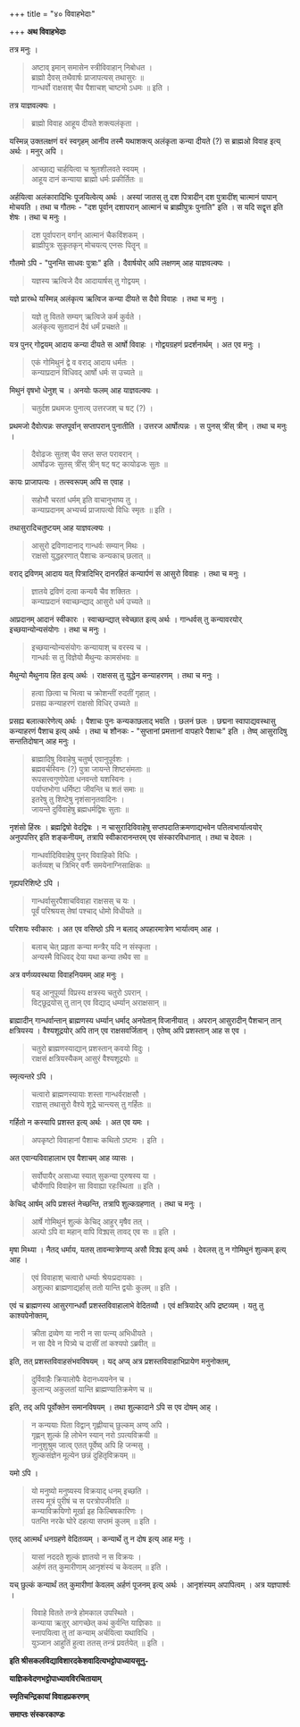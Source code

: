 +++
title = "४० विवाहभेदाः"

+++
**अथ विवाहभेदाः**

तत्र मनुः ।

> अष्टाव् इमान् समासेन स्त्रीविवाहान् निबोधत ।  
> ब्राह्मो दैवस् तथैवार्षः प्राजापत्यस् तथासुरः ॥  
> गान्धर्वो राक्षसश् चैव पैशाचश् चाष्टमो ऽधमः ॥ इति ।

तत्र याज्ञवल्क्यः ।

> ब्राह्मो विवाह आहूय दीयते शक्त्यलंकृता ।

यस्मिन्न् उक्तलक्षणं वरं स्वगृहम् आनीय तस्मै यथाशक्त्य् अलंकृता कन्या दीयते (?) स ब्राह्मओ विवाह इत्य् अर्थः । मनुर् अपि ।

> आच्छाद्य चार्हयित्वा च श्रुतशीलवते स्वयम् ।  
> आहूय दानं कन्याया ब्राह्मो धर्मः प्रकीर्तितः ॥

अर्हयित्वा अलंकारादिभिः पूजयित्वेत्य् अर्थः । अस्यां जातस् तु दश पित्रादीन् दश पुत्रादींश् चात्मानं पापान् मोचयति । तथा च गौतमः -  "दश पूर्वान् दशापरान् आत्मानं च ब्राह्मीपुत्रः पुनाति" इति । स यदि सद्वृत्त इति शेषः । तथा च मनुः ।

> दश पूर्वापरान् वर्गान् आत्मानं चैकविंशकम् ।  
> ब्राह्मीपुत्रः सुकृतकृन् मोचयत्य् एनसः पितॄन् ॥

गौतमो ऽपि -  "पुनन्ति साधवः पुत्राः" इति । दैवार्षयोर् अपि लक्षणम् आह याज्ञवल्क्यः ।

> यज्ञस्य ऋत्विजे दैव आदायार्षस् तु गोद्वयम् ।

यज्ञे प्रारब्धे यस्मिन्न् अलंकृत्य ऋत्विज कन्या दीयते स दैवो विवाहः । तथा च मनुः ।

> यज्ञे तु वितते सम्यग् ऋत्विजे कर्म कुर्वते ।  
> अलंकृत्य सुतादानं दैवं धर्मं प्रचक्षते ॥

यत्र पुनर् गोद्वयम् आदाय कन्या दीयते स आर्षो विवाहः । गोद्वयग्रहणं प्रदर्शनार्थम् । अत एव मनुः ।

> एकं गोमिथुनं द्वे व वराद् आदाय धर्मतः ।  
> कन्याप्रदानं विधिवद् आर्षो धर्मः स उच्यते ॥

मिथुनं वृषभो धेनुश् च । अनयोः फलम् आह याज्ञवल्क्यः ।

> चतुर्दश प्रथमजः पुनात्य् उत्तरजश् च षट् (?) ।

प्रथमजो दैवोत्पन्नः सप्तपूर्वान् सप्तापरान् पुनातीति । उत्तरज आर्षोत्पन्नः । स पुनस् त्रींस् त्रीन् । तथा च मनुः ।

> दैवोढजः सुतश् चैव सप्त सप्त परावरान् ।  
> आर्षोढजः सुतस् त्रींस् त्रीन् षट् षट् कायोढजः सुतः ॥

कायः प्राजापत्यः । तत्स्वरूपम् अपि स एवाह ।

> सहोभौ चरतां धर्मम् इति वाचानुभाष्य तु ।  
> कन्याप्रदानम् अभ्यर्च्य प्राजापत्यो विधिः स्मृतः ॥ इति ।

तथासुरादिचतुष्टयम् आह याज्ञवल्क्यः ।

> आसुरो द्रविणादानाद् गान्धर्वः सम्यान् मिथः ।  
> राक्षसो युद्धहरणात् पैशाचः कन्यकाच् छलात् ॥

वराद् द्रविणम् आदाय यत् पित्रादिभिर् दानरहितं कन्यार्पणं स आसुरो विवाहः । तथा च मनुः ।

> ज्ञातये द्रविणं दत्वा कन्ययै चैव शक्तितः ।  
> कन्याप्रदानं स्वाच्छन्द्याद् आसुरो धर्म उच्यते ॥

आप्रदानम् आदानं स्वीकारः । स्वाच्छन्द्यात् स्वेच्छात इत्य् अर्थः । गान्धर्वस् तु कन्यावरयोर् इच्छयान्योन्यसंयोगः । तथा च मनुः ।

> इच्छयान्योन्यसंयोगः कन्यायाश् च वरस्य च ।  
> गान्धर्वः स तु विज्ञेयो मैथुन्यः कामसंभवः ॥

मैथुन्यो मैथुनाय हित इत्य् अर्थः । राक्षसस् तु युद्धेन कन्याहरणम् । तथा च मनुः ।

> हत्वा छित्वा च भित्वा च क्रोशन्तीं रुदतीं गृहात् ।  
> प्रसह्य कन्याहरणं राक्षसो विधिर् उच्यते ॥

प्रसह्य बलात्कारेणेत्य् अर्थः । पैशाचः पुनः कन्यकाछलाद् भवति । छलनं छलः । छद्मना स्वापाद्यवस्थासु कन्याहरणं पैशाच इत्य् अर्थः । तथा च शौनकः -  "सुप्तानां प्रमत्तानां वापहारे पैशाचः" इति । तेष्व् आसुरादिषु सन्ततिदोषान् आह मनुः ।

> ब्राह्मादिषु विवाहेषु चतुर्ष्व् एवानुपूर्वशः ।  
> ब्रह्मवर्चस्विनः (?) पुत्रा जायन्ते शिष्टसंमताः ॥  
> रूपसत्त्वगुणोपेता धनवन्तो यशस्विनः ।  
> पर्याप्तभोगा धर्मिष्टा जीवन्ति च शतं समाः ॥  
> इतरेषु तु शिष्टेषु नृशंसानृतवादिनः ।  
> जायन्ते दुर्विवाहेषु ब्रह्मधर्मद्विषः सुताः ॥

नृशंसो हिंस्रः । ब्रह्मद्विषो वेदद्विषः । न चासुरादिविवाहेषु सप्तपदातिक्रमणाद्यभवेन पतित्वभार्यात्वयोर् अनुपपत्तिर् इति शङ्कनीयम्, तत्रापि स्वीकारानन्तरम् एव संस्कारविधानात् । तथा च देवलः ।

> गान्धर्वादिविवाहेषु पुनर् विवाहिको विधिः ।  
> कर्तव्यश् च त्रिभिर् वर्णैः समयेनाग्निसाक्षिकः ॥

गृह्यपरिशिष्टे ऽपि ।

> गान्धर्वासुरपैशाचविवाहा राक्षसस् च यः ।  
> पूर्वं परिश्रयस् तेषां पश्चाद् धोमो विधीयते ॥

परिशयः स्वीकारः । अत एव वसिष्ठो ऽपि न बलाद् अपहारमात्रेण भार्यात्वम् आह ।

> बलाच् चेत् प्रहृता कन्या मन्त्रैर् यदि न संस्कृता ।  
> अन्यस्मै विधिवद् देया यथा कन्या तथैव सा ॥

अत्र वर्णव्यवस्थया विवाहनियमम् आह मनुः ।

> षड् आनुपूर्व्या विप्रस्य क्षत्रस्य चतुरो ऽपरान् ।  
> विट्छूद्रयोस् तु तान् एव विद्याद् धर्म्यान् अराक्षसान् ॥

ब्राह्मादीन् गान्धर्वान्तान् ब्राह्मणस्य धर्म्यान् धर्माद् अनपेतान् विजानीयात् । अपरान् आसुरादीन् पैशचान् तान् क्षत्रियस्य । वैश्यशूद्रयोर् अपि तान् एव राक्षसवर्जितान् । एतेष्व् अपि प्रशस्तान् आह स एव ।

> चतुरो ब्राह्मणस्याद्यान् प्रशस्तान् कवयो विदुः ।  
> राक्षसं क्षत्रियस्यैकम् आसुरं वैश्यशूद्रयोः ॥

स्मृत्यन्तरे ऽपि ।

> चत्वारो ब्राह्मणस्यायाः शस्ता गान्धर्वराक्षसौ ।  
> राज्ञस् तथासुरो वैश्ये शूद्रे चान्त्यस् तु गर्हितः ॥

गर्हितो न कस्यापि प्रशस्त इत्य् अर्थः । अत एव यमः ।

> अपकृष्टो विवाहानां पैशाचः कथितो ऽष्टमः । इति ।

अत एवान्यविवाहालाभ एव पैशाचम् आह व्यासः ।

> सर्वोपायैर् असाध्या स्यात् सुकन्या पुरुषस्य या ।  
> चौर्येणापि विवाहेन सा विवाह्या रहःस्थिता ॥ इति ।

केचिद् आर्षम् अपि प्रशस्तं नेच्छन्ति, तत्रापि शुल्कग्रहणात् । तथा च मनुः ।

> आर्षे गोमिथुनं शुल्कं केचिद् आहुर् मृषैव तत् ।  
> अल्पो ऽपि वा महान् वापि विक्र्यस् तावद् एव सः ॥ इति ।

मृषा मिथ्या । नैतद् धर्माय, यतस् तावन्मात्रेणाप्य् असौ विक्र्य इत्य् अर्थः । देवलस् तु न गोमिथुनं शुल्कम् इत्य् आह ।

> एवं विवाहाश् चत्वारो धर्म्याः श्रेयःप्रदायकाः ।  
> अशुल्का ब्राह्मणाद्यर्हास् ततो यान्ति द्वयोः कुलम् ॥ इति ।

एवं च ब्राह्मणस्य आसुरगान्धर्वौ प्रशस्तविवाहालाभे वेदितव्यौ । एवं क्षत्रियादेर् अपि द्रष्टव्यम् । यतु तु काश्यपेनोक्तम्,

> क्रीता द्रव्येण या नारी न सा पत्न्य् अभिधीयते ।  
> न सा दैवे न पित्र्ये च दासीं तां कश्यपो ऽब्रवीत् ॥

इति, तत् प्रशस्तविवाहसंभवविषयम् । यद् अप्य् अत्र प्रशस्तविवाहाभिप्रायेण मनुनोक्तम्,

> दुर्विवाहैः क्रियालोपैः वेदानध्ययनेन च ।  
> कुलान्य् अकुलतां यान्ति ब्राह्मण्यातिक्रमेण च ॥

इति, तद् अपि पूर्वोक्तेन समानविषयम् । तथा शुल्कादाने ऽपि स एव दोषम् आह् ।

> न कन्ययाः पिता विद्वान् गृह्णीयाच् छुल्कम् अण्व् अपि ।  
> गृह्णन् शुल्कं हि लोभेन स्यान् नरो ऽपत्यविक्रयी ॥  
> नानुशुश्रुम जात्व् एतत् पूर्वेष्व् अपि हि जन्मसु ।  
> शुल्कसंज्ञेन मूल्येन छन्नं दुहितृविक्रयम् ॥

यमो ऽपि ।

> यो मनुष्यो मनुष्यस्य विक्रयाद् धनम् इच्छति ।  
> तस्य मूत्रं पुरीषं च स परत्रोपजीवति ॥  
> कन्याविक्रयिणो मूर्खा इह किल्बिषकारिणः ।  
> पतन्ति नरके घोरे दहत्या सप्तमं कुलम् ॥ इति ।

एतद् आत्मर्थं धनग्रहणे वेदितव्यम् । कन्यार्थे तु न दोष इत्य् आह मनुः ।

> यासां नददते शुल्कं ज्ञातयो न स विक्रयः ।  
> अर्हणं तत् कुमारीणाम् आनृशंस्यं च केवलम् ॥ इति ।

यच् छुल्कं कन्यार्थं तत् कुमारीणां केवलम् अर्हणं पूजनम् इत्य् अर्थः । आनृशंस्यम् अपापित्वम् । अत्र यज्ञपार्श्वः ।

> विवाहे वितते तन्त्रे होमकाल उपस्थिते ।  
> कन्याया ऋतुर् आगच्छेत् कथं कुर्वन्ति याज्ञिकाः ॥  
> स्नापयित्वा तु तां कन्याम् अर्चयित्वा यथाविधि ।  
> युञ्जान आहुतिं हुत्वा ततस् तन्त्रं प्रवर्तयेत् ॥ इति ।

**इति श्रीसकलविद्याविशारदकेशवादित्यभट्टोपाध्यायसूनु-**

**याज्ञिकवेदणभट्टोपाध्यावविरचितायाम्**

**स्मृतिचन्द्रिकायां विवाहप्रकरणम्**

**समाप्तः संस्करकाण्डः**